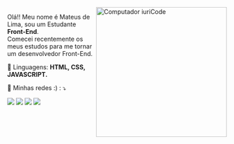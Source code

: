 <img src="https://media1.giphy.com/media/qgQUggAC3Pfv687qPC/giphy.gif?cid=ecf05e47oz1ey4dlvjq9lkh4g9u5tprizv0rw4oh0fzxxybm&rid=giphy.gif&ct=g" min-width="300px" max-width="300px" width="300px" align="right" alt="Computador iuriCode">

<p align="left"> 
 Olá!! Meu nome é Mateus de Lima, sou um Estudante <strong>Front-End</strong>.<br>
  Comecei recentemente os meus estudos para me tornar um desenvolvedor Front-End.
</p>

<p align="left">
  🦄 Linguagens: <strong>HTML, CSS, JAVASCRIPT.</strong>
</p>

<p align="left">
  💌 Minhas redes :) : ⤵️
</p>

<p align="left">
  <a href="mailto:mateus.lima.nogue23@gmail.com" alt="Gmail">
  <img src="https://img.shields.io/badge/-Gmail-FF0000?style=flat-square&labelColor=FF0000&logo=gmail&logoColor=white&link=LINK-DO-SEU-EMAIL" /></a>

  <a href="https://www.linkedin.com/in/mateus-lima-23b0151b9" alt="Linkedin">
  <img src="https://img.shields.io/badge/-Linkedin-0e76a8?style=flat-square&logo=Linkedin&logoColor=white&link=LINK-DO-SEU-LINKEDIN" /></a>

  <a href="https://www.facebook.com/mateus.lima.92" alt="Facebook">
  <img src="https://img.shields.io/badge/-Facebook-3b5998?style=flat-square&labelColor=3b5998&logo=facebook&logoColor=white&link=LINK-DO-SEU-FACEBOOK"/></a>

  <a href="https://www.instagram.com/matt.lima16/" alt="Instagram">
  <img src="https://img.shields.io/badge/-Instagram-DF0174?style=flat-square&labelColor=DF0174&logo=instagram&logoColor=white&link=LINK-DO-SEU-INSTAGRAM"/></a>
</p>  
